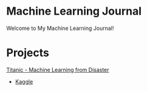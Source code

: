 # Machine Learning Journal
Welcome to My Machine Learning Journal!

# Projects
[Titanic - Machine Learning from Disaster](https://github.com/lucaslokchan/ml-journal/blob/master/Projects/Titanic/Titanic_Machine_Learning_from_Disaster.ipynb)
* [Kaggle](https://www.kaggle.com/c/titanic)
